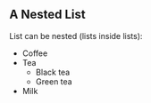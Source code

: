 

## A Nested List

List can be nested (lists inside lists):

 * Coffee
 * Tea 
     * Black tea
     * Green tea
 * Milk